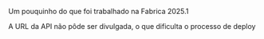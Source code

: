 Um pouquinho do que foi trabalhado na Fabrica 2025.1
 
A URL da API não pôde ser divulgada, o que dificulta o processo de deploy
